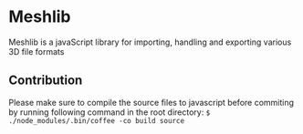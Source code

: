 # Meshlib

Meshlib is a javaScript library for importing, handling and exporting various 3D file formats


## Contribution

Please make sure to compile the source files to javascript before commiting
by running following command in the root directory:
`$ ./node_modules/.bin/coffee -co build source`
